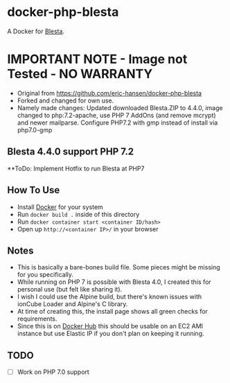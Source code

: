 # docker-php-blesta

A Docker for [Blesta](https://www.blesta.com).

# IMPORTANT NOTE - Image not Tested - NO WARRANTY
* Original from https://github.com/eric-hansen/docker-php-blesta
* Forked and changed for own use.
* Namely made changes: Updated downloaded Blesta.ZIP to 4.4.0, image changed to php:7.2-apache, use PHP 7 AddOns (and remove mcrypt) and newer mailparse. Configure PHP7.2 with gmp instead of install via php7.0-gmp

## Blesta 4.4.0 support PHP 7.2
**ToDo: Implement Hotfix to run Blesta at PHP7


## How To Use

* Install [Docker](https://www.docker.com) for your system
* Run `docker build .` inside of this directory
* Run `docker container start <container ID/hash>`
* Open up `http://<container IP>/` in your browser

## Notes

* This is basically a bare-bones build file.  Some pieces might be missing for you specifically.
* While running on PHP 7 is possible with Blesta 4.0, I created this for personal use (but felt like sharing it).
* I wish I could use the Alpine build, but there's known issues with ionCube Loader and Alpine's C library.
* At time of creating this, the install page shows all green checks for requirements.
* Since this is on [Docker Hub](https://hub.docker.com/r/velaware/docker-php-blesta/) this should be usable on an EC2 AMI instance but use Elastic IP if you don't plan on keeping it running.

## TODO

- [ ] Work on PHP 7.0 support
